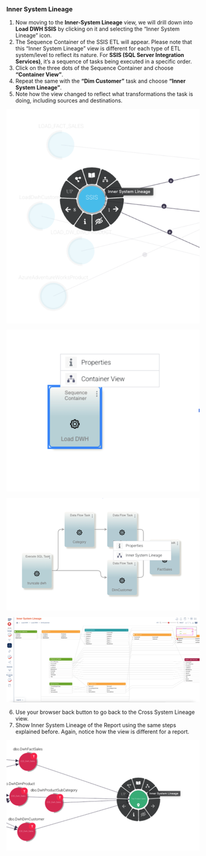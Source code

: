 ### Inner System Lineage

1. Now moving to the **Inner-System Lineage** view, we will drill down into **Load DWH SSIS** by clicking on it and selecting the “Inner System Lineage” icon.
2. The Sequence Container of the SSIS ETL will appear. Please note that this “Inner System Lineage” view is different for each type of ETL system/level to reflect its nature. For **SSIS (SQL Server Integration Services)**, it’s a sequence of tasks being executed in a specific order.
3. Click on the three dots of the Sequence Container and choose **“Container View”**.
4. Repeat the same with the **“Dim Customer”** task and choose **“Inner System Lineage”**.
5. Note how the view changed to reflect what transformations the task is doing, including sources and destinations.


![SSIS Screenshot](./images/ssis.png)

![SSIS Container](./images/ssis-container.png)

![SSIS Task](./images/ssis-task.png)

![SSIS Inner System Lineage](./images/ssis-inner-system-lineage.png)

6. Use your browser back button to go back to the Cross System Lineage view.
7. Show Inner System Lineage of the Report using the same steps explained before. Again, notice how the view is different for a report.

![Top Product Sales](./images/top-product-sales.png)
